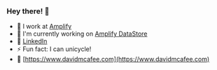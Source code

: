 ### Hey there! 👋

- 🔭 I work at [Amplify](https://github.com/aws-amplify)
- 🌱 I'm currently working on [Amplify DataStore](https://docs.amplify.aws/lib/datastore/getting-started/q/platform/js/)
- 🔗 [LinkedIn](https://www.linkedin.com/in/david-mcafee/)
- ⚡ Fun fact: I can unicycle!
- 🤠 [https://www.davidmcafee.com](https://www.davidmcafee.com)
